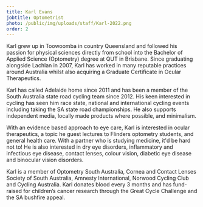 ```yaml
---
title: Karl Evans
jobtitle: Optometrist
photo: /public/img/uploads/staff/Karl-2022.png
order: 2
---
```


Karl grew up in Toowoomba in country Queensland and followed his passion for physical sciences directly from school into the Bachelor of Applied Science (Optometry) degree at QUT in Brisbane. Since graduating alongside Lachlan in 2007, Karl has worked in many reputable practices around Australia whilst also acquiring a Graduate Certificate in Ocular Therapeutics.

Karl has called Adelaide home since 2011 and has been a member of the South Australia state road cycling team since 2012.
His keen interested in cycling has seen him race state, national and international cycling events including taking the SA state road championships. He also supports independent media, locally made products where possible, and minimalism.

With an evidence based approach to eye care, Karl is interested in ocular therapeutics, a topic he guest lectures to Flinders optometry students, and general health care. With a partner who is studying medicine, it'd be hard not to! He is also interested in dry eye disorders, inflammatory and infectious eye disease, contact lenses, colour vision, diabetic eye disease and binocular vision disorders.

Karl is a member of Optometry South Australia, Cornea and Contact Lenses Society of South Australia, Amnesty International, Norwood Cycling Club and Cycling Australia. Karl donates blood every 3 months and has fund-raised for children’s cancer research through the Great Cycle Challenge and the SA bushfire appeal.
